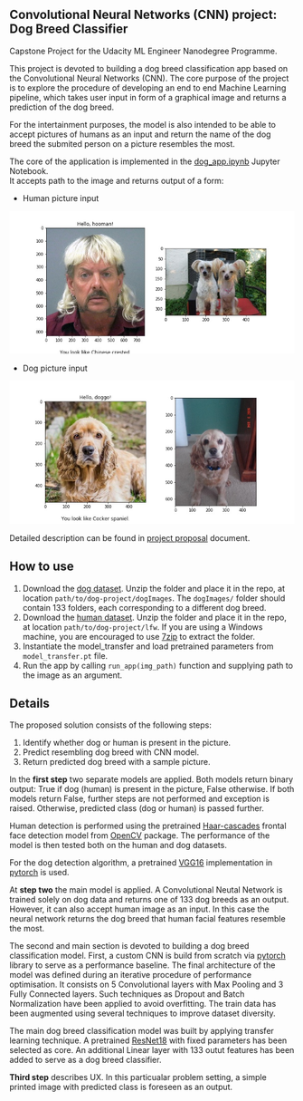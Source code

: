 [//]: # (Image References)

[image1]: ./images/sample_dog_output.png "Sample Output"
[image2]: ./images/vgg16_model.png "VGG-16 Model Layers"
[image3]: ./images/vgg16_model_draw.png "VGG16 Model Figure"


## Convolutional Neural Networks (CNN) project: Dog Breed Classifier

Capstone Project for the Udacity ML Engineer Nanodegree Programme.

This project is devoted to building a dog breed classification app based on the Convolutional Neural Networks (CNN). The core purpose of the project is to explore the procedure of developing an end to end Machine Learning pipeline, which takes user input in form of a graphical image and returns a prediction of the dog breed. 

For the intertainment purposes, the model is also intended to be able to accept pictures of humans as an input and return the name of the dog breed the submited person on a picture resembles the most.

The core of the application is implemented in the [dog_app.ipynb](dog_app.ipynb) Jupyter Notebook.  
It accepts path to the image and returns output of a form:

- Human picture input

![human input example](images/joeexotic.jpg)

- Dog picture input

![dog input example](images/spaniel.jpg)

Detailed description can be found in [project proposal](Proposal/Proposal.pdf) document.

## How to use

1. Download the [dog dataset](https://s3-us-west-1.amazonaws.com/udacity-aind/dog-project/dogImages.zip).  Unzip the folder and place it in the repo, at location `path/to/dog-project/dogImages`.  The `dogImages/` folder should contain 133 folders, each corresponding to a different dog breed.
2. Download the [human dataset](http://vis-www.cs.umass.edu/lfw/lfw.tgz).  Unzip the folder and place it in the repo, at location `path/to/dog-project/lfw`.  If you are using a Windows machine, you are encouraged to use [7zip](http://www.7-zip.org/) to extract the folder. 
3. Instantiate the model_transfer and load pretrained parameters from ```model_transfer.pt``` file.
4. Run the app by calling ```run_app(img_path)``` function and supplying path to the image as an argument.
	
## Details


The proposed solution consists of the following steps: 

1. Identify whether dog or human is present in the picture.
2. Predict resembling dog breed with CNN model.
3. Return predicted dog breed with a sample picture.

In the **first step** two separate models are applied. Both models return binary output: True if dog (human) is present in the picture, False otherwise. If both models return False, further steps are not performed and exception is raised. Otherwise, predicted class (dog or human) is passed further.

Human detection is performed using the pretrained [Haar-cascades](https://docs.opencv.org/3.4/db/d28/tutorial_cascade_classifier.html) frontal face detection model from [OpenCV](https://pypi.org/project/opencv-python/) package. The performance of the model is then tested both on the human and dog datasets.

For the dog detection algorithm, a pretrained [VGG16](https://neurohive.io/en/popular-networks/vgg16/) implementation in [pytorch](https://pytorch.org/) is used.

At **step two** the main model is applied. A Convolutional Neutal Network is trained solely on dog data and returns one of 133 dog breeds as an output. However, it can also accept human image as an input. In this case the neural network returns the dog breed that human facial features resemble the most. 

The second and main section is devoted to building a dog breed classification model. First, a custom CNN is build from scratch via [pytorch](https://pytorch.org/) library to serve as a performance baseline. The final architecture of the model was defined during an iterative procedure of performance optimisation. It consists on 5 Convolutional layers with Max Pooling and 3 Fully Connected layers. Such techniques as Dropout and Batch Normalization have been applied to avoid overfitting. The train data has been augmented using several techniques to improve dataset diversity. 

The main dog breed classification model was built by applying transfer learning technique. A pretrained [ResNet18](https://arxiv.org/abs/1512.03385) with fixed parameters has been selected as core. An additional Linear layer with 133 outut features has been added to serve as a dog breed classifier. 

**Third step** describes UX. In this particualar problem setting, a simple printed image with predicted class is foreseen as an output. 



